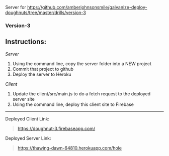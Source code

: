 Server for https://github.com/amberjohnsonsmile/galvanize-deploy-doughnuts/tree/master/drills/version-3

### Version-3

## Instructions:
_Server_
1. Using the command line, copy the server folder into a NEW project
1. Commit that project to github
1. Deploy the server to Heroku

_Client_
1.  Update the client/src/main.js to do a fetch request to the deployed server site
1.  Using the command line, deploy this client site to Firebase

<hr>

Deployed Client Link:
> https://doughnut-3.firebaseapp.com/

Deployed Server Link:
> https://thawing-dawn-64810.herokuapp.com/hole

